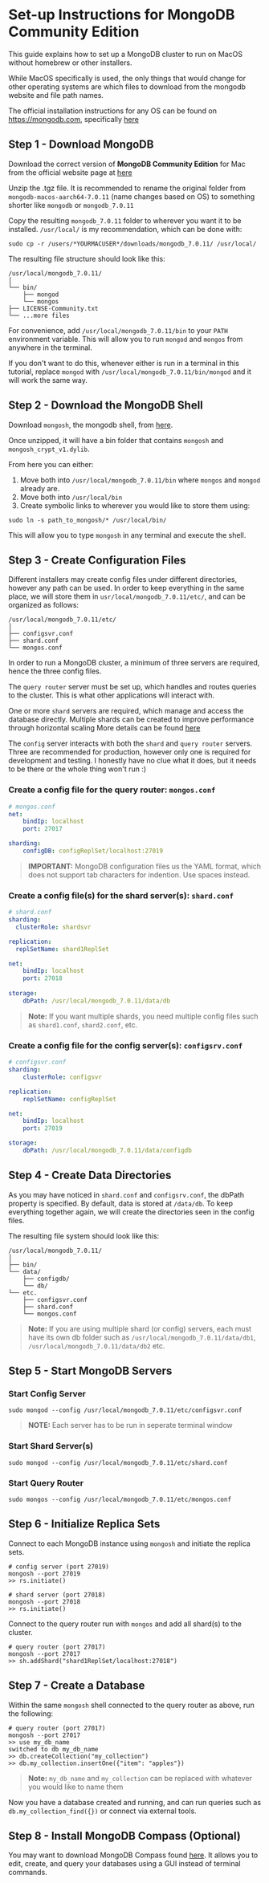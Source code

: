 # Set-up Instructions for MongoDB Community Edition

This guide explains how to set up a MongoDB cluster to run on MacOS without homebrew or other installers.  

While MacOS specifically is used, the only things that would change for other operating systems are which files to download from the mongodb website and file path names.

The official installation instructions for any OS can be found on https://mongodb.com, specifically [here](https://www.mongodb.com/docs/manual/administration/install-community/)

## Step 1 - Download MongoDB
Download the correct version of **MongoDB Community Edition** for Mac from the official website page at [here](https://www.mongodb.com/try/download/community)

Unzip the .tgz file.  It is recommended to rename the original folder from `mongodb-macos-aarch64-7.0.11` (name changes based on OS) to something shorter like `mongodb` or `mongodb_7.0.11`

Copy the resulting `mongodb_7.0.11` folder to wherever you want it to be installed. `/usr/local/` is my recommendation, which can be done with:

```
sudo cp -r /users/*YOURMACUSER*/downloads/mongodb_7.0.11/ /usr/local/
```

The resulting file structure should look like this:
```
/usr/local/mongodb_7.0.11/
│
└── bin/
    ├── mongod
    └── mongos
├── LICENSE-Community.txt
└── ...more files
```

For convenience, add `/usr/local/mongodb_7.0.11/bin` to your `PATH` environment variable. This will allow you to run `mongod` and `mongos` from anywhere in the terminal. 

If you don't want to do this, whenever either is run in a terminal in this tutorial, replace `mongod` with `/usr/local/mongodb_7.0.11/bin/mongod` and it will work the same way.


## Step 2 - Download the MongoDB Shell
Download `mongosh`, the mongodb shell, from [here](https://www.mongodb.com/try/download/shell).

Once unzipped, it will have a bin folder that contains `mongosh` and `mongosh_crypt_v1.dylib`.

From here you can either:
1. Move both into `/usr/local/mongodb_7.0.11/bin` where `mongos` and `mongod` already are.
2. Move both into `/usr/local/bin`
3. Create symbolic links to wherever you would like to store them using:
```
sudo ln -s path_to_mongosh/* /usr/local/bin/
```

This will allow you to type `mongosh` in any terminal and execute the shell.


## Step 3 - Create Configuration Files
Different installers may create config files under different directories, however any path can be used. In order to keep everything in the same place, we will store them in `usr/local/mongodb_7.0.11/etc/`, and can be organized as follows:

```
/usr/local/mongodb_7.0.11/etc/
│
├── configsvr.conf
├── shard.conf
└── mongos.conf
```

In order to run a MongoDB cluster, a minimum of three servers are required, hence the three config files.  

The `query router` server must be set up, which handles and routes queries to the cluster. This is what other applications will interact with.

One or more `shard` servers are required, which manage and access the database directly. Multiple shards can be created to improve performance through horizontal scaling More details can be found [here](https://www.mongodb.com/docs/manual/sharding/#sharding-procedure-config-server)

The `config` server interacts with both the `shard` and `query router` servers. Three are recommended for production, however only one is required for development and testing. I honestly have no clue what it does, but it needs to be there or the whole thing won't run :)

### Create a config file for the query router: `mongos.conf`
```yaml
# mongos.conf
net:
    bindIp: localhost
    port: 27017

sharding:
    configDB: configReplSet/localhost:27019
```
> **IMPORTANT:** 
> MongoDB configuration files us the YAML format, which does not support tab characters for indention. Use spaces instead.

### Create a config file(s) for the shard server(s): `shard.conf`
```yaml
# shard.conf
sharding:   
  clusterRole: shardsvr

replication:
  replSetName: shard1ReplSet

net:
    bindIp: localhost
    port: 27018
    
storage:
    dbPath: /usr/local/mongodb_7.0.11/data/db
```
> **Note:** If you want multiple shards, you need multiple config files such as `shard1.conf`, `shard2.conf`, etc.

### Create a config file for the config server(s): `configsrv.conf`
```yaml
# configsvr.conf
sharding:
    clusterRole: configsvr

replication:
    replSetName: configReplSet     

net:
    bindIp: localhost                           
    port: 27019

storage:
    dbPath: /usr/local/mongodb_7.0.11/data/configdb
```


## Step 4 - Create Data Directories
As you may have noticed in `shard.conf` and `configsrv.conf`, the dbPath property is specified. By default, data is stored at `/data/db`. To keep everything together again, we will create the directories seen in the config files.

The resulting file system should look like this:
```
/usr/local/mongodb_7.0.11/
│
├── bin/
└── data/
    ├── configdb/
    └── db/
└── etc.
    ├── configsvr.conf
    ├── shard.conf
    └── mongos.conf
```

> **Note:** If you are using multiple shard (or config) servers, each must have its own db folder such as `/usr/local/mongodb_7.0.11/data/db1`, `/usr/local/mongodb_7.0.11/data/db2` etc.

## Step 5 - Start MongoDB Servers

### Start Config Server
```
sudo mongod --config /usr/local/mongodb_7.0.11/etc/configsvr.conf
```
> **NOTE:** Each server has to be run in seperate terminal window


### Start Shard Server(s)
```
sudo mongod --config /usr/local/mongodb_7.0.11/etc/shard.conf
```

### Start Query Router
```
sudo mongos --config /usr/local/mongodb_7.0.11/etc/mongos.conf
```

## Step 6 - Initialize Replica Sets
Connect to each MongoDB instance using `mongosh` and initiate the replica sets.

```shell
# config server (port 27019)
mongosh --port 27019
>> rs.initiate()
```

```shell
# shard server (port 27018)
mongosh --port 27018
>> rs.initiate()
```

Connect to the query router run with `mongos` and add all shard(s) to the cluster.

```shell
# query router (port 27017)
mongosh --port 27017
>> sh.addShard("shard1ReplSet/localhost:27018")
```


## Step 7 - Create a Database
Within the same `mongosh` shell connected to the query router as above, run the following:

```shell
# query router (port 27017)
mongosh --port 27017
>> use my_db_name
switched to db my_db_name
>> db.createCollection("my_collection")
>> db.my_collection.insertOne({"item": "apples"})
```
> **Note:** `my_db_name` and `my_collection` can be replaced with whatever you would like to name them

Now you have a database created and running, and can run queries such as `db.my_collection_find({})` or connect via external tools.


## Step 8 - Install MongoDB Compass (Optional)
You may want to download MongoDB Compass found [here](https://www.mongodb.com/try/download/compass). It allows you to edit, create, and query your databases using a GUI instead of terminal commands.




